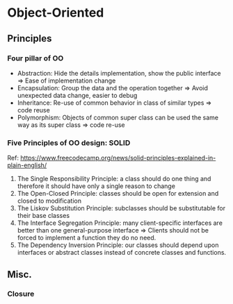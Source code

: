 # Object-Oriented

## Principles

### Four pillar of OO

  - Abstraction: Hide the details implementation, show the public interface => Ease of implementation change
  - Encapsulation: Group the data and the operation together => Avoid unexpected data change, easier to debug
  - Inheritance: Re-use of common behavior in class of similar types => code reuse
  - Polymorphism: Objects of common super class can be used the same way as its super class => code re-use

### Five Principles of OO design: SOLID

Ref: https://www.freecodecamp.org/news/solid-principles-explained-in-plain-english/

  1. The Single Responsibility Principle: a class should do one thing and therefore it should have only a single reason to change
  2. The Open-Closed Principle: classes should be open for extension and closed to modification
  3. The Liskov Substitution Principle: subclasses should be substitutable for their base classes
  4. The Interface Segregation Principle: many client-specific interfaces are better than one general-purpose interface => Clients should not be forced to implement a function they do no need.
  5. The Dependency Inversion Principle: our classes should depend upon interfaces or abstract classes instead of concrete classes and functions.

## Misc.

### Closure
